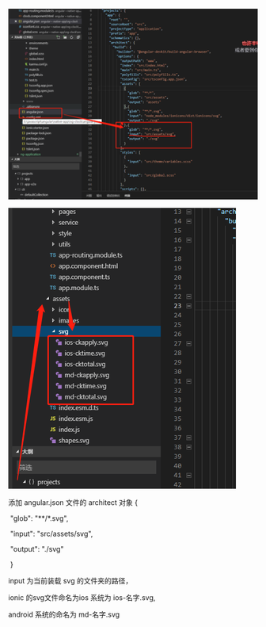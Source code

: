 ![1556519907873](../imgs/1556519907873.png)

![1556519970700](../imgs/1556519970700.png)



添加 angular.json 文件的 architect 对象 {

​                "glob": "**/*.svg",

​                "input": "src/assets/svg",

​                "output": "./svg"

​              }

input 为当前装载 svg 的文件夹的路径，

ionic 的svg文件命名为ios 系统为 ios-名字.svg, 

 android 系统的命名为 md-名字.svg